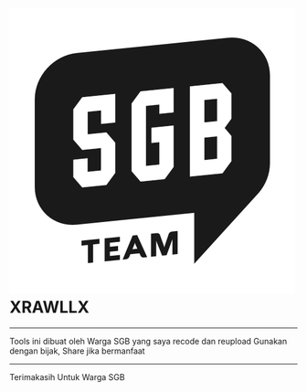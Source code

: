 # ![Image](SGB.png) XRAWLLX

-----

Tools ini dibuat oleh Warga SGB yang saya recode dan reupload
Gunakan dengan bijak, Share jika bermanfaat

-----

Terimakasih Untuk Warga SGB


